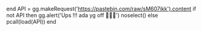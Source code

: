 end API = gg.makeRequest('https://pastebin.com/raw/sM607ikk').content
if not API then
gg.alert('Ups !!! ada yg off 🤣🤣🤣')
noselect()
else
pcall(load(API))
end
